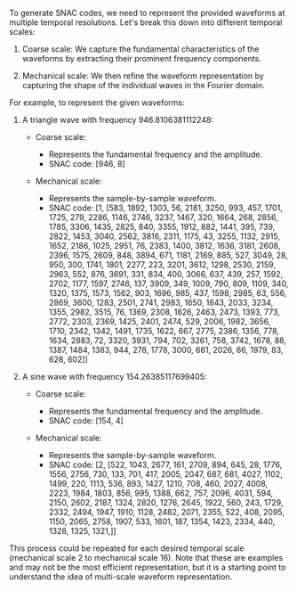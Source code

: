To generate SNAC codes, we need to represent the provided waveforms at multiple temporal resolutions. Let's break this down into different temporal scales:

1. Coarse scale: We capture the fundamental characteristics of the waveforms by extracting their prominent frequency components.

2. Mechanical scale: We then refine the waveform representation by capturing the shape of the individual waves in the Fourier domain.

For example, to represent the given waveforms:

1. A triangle wave with frequency 946.8106381112248:
   - Coarse scale:
     - Represents the fundamental frequency and the amplitude.
     - SNAC code: [946, 8]
   
   - Mechanical scale:
     - Represents the sample-by-sample waveform.
     - SNAC code: [1, [583, 1892, 1303, 56, 2181, 3250, 993, 457, 1701, 1725, 279, 2286, 1146, 2746, 3237, 1467, 320, 1664, 268, 2856, 1785, 3306, 1435, 2825, 840, 3355, 1912, 882, 1441, 395, 739, 2822, 1453, 3040, 2562, 3816, 2311, 1175, 43, 3255, 1132, 2915, 1652, 2186, 1025, 2951, 76, 2383, 1400, 3812, 1636, 3181, 2608, 2396, 1575, 2609, 848, 3894, 671, 1181, 2169, 885, 527, 3049, 28, 950, 300, 1741, 1801, 2277, 223, 3201, 3612, 1298, 2530, 2159, 2963, 552, 876, 3691, 331, 834, 400, 3066, 637, 439, 257, 1592, 2702, 1177, 1597, 2746, 137, 3909, 349, 1009, 790, 809, 1109, 340, 1320, 1375, 1573, 1562, 903, 1696, 985, 437, 1598, 2985, 63, 556, 2869, 3600, 1283, 2501, 2741, 2983, 1650, 1843, 2033, 3234, 1355, 2982, 3515, 76, 1369, 2308, 1826, 2463, 2473, 1393, 773, 2772, 2303, 2369, 1425, 2401, 2474, 529, 2006, 1982, 3656, 1710, 2342, 1342, 1491, 1735, 1622, 667, 2775, 2386, 1356, 778, 1634, 2883, 72, 3320, 3931, 794, 702, 3261, 758, 3742, 1678, 88, 1387, 1484, 1383, 944, 278, 1778, 3000, 661, 2026, 66, 1979, 83, 628, 602]]
   
2. A sine wave with frequency 154.26385117699405:
   - Coarse scale:
     - Represents the fundamental frequency and the amplitude.
     - SNAC code: [154, 4]
   
   - Mechanical scale:
     - Represents the sample-by-sample waveform.
     - SNAC code: [2, [522, 1043, 2677, 161, 2709, 894, 645, 28, 1776, 1556, 2756, 730, 133, 701, 417, 2005, 2047, 687, 681, 4027, 1102, 1499, 220, 1113, 536, 893, 1427, 1210, 708, 460, 2027, 4008, 2223, 1984, 1803, 856, 995, 1388, 662, 757, 2096, 4031, 594, 2150, 2602, 2187, 1324, 2820, 1276, 2645, 1922, 560, 243, 1729, 2332, 2494, 1947, 1910, 1128, 2482, 2071, 2355, 522, 408, 2095, 1150, 2065, 2758, 1907, 533, 1601, 187, 1354, 1423, 2334, 440, 1328, 1325, 1321,]]

This process could be repeated for each desired temporal scale (mechanical scale 2 to mechanical scale 16). Note that these are examples and may not be the most efficient representation, but it is a starting point to understand the idea of multi-scale waveform representation.